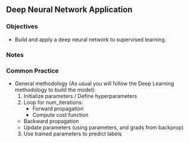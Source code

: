 ## Deep Neural Network Application 

### Objectives
* Build and apply a deep neural network to supervised learning.  

### Notes

### Common Practice 
* General methodology (As usual you will follow the Deep Learning methodology to build the model):
	1. Initialize parameters / Define hyperparameters
	2. Loop for num_iterations:
		* Forward propagation
		* Compute cost function
     * Backward propagation
     * Update parameters (using parameters, and grads from backprop)
	3. Use trained parameters to predict labels